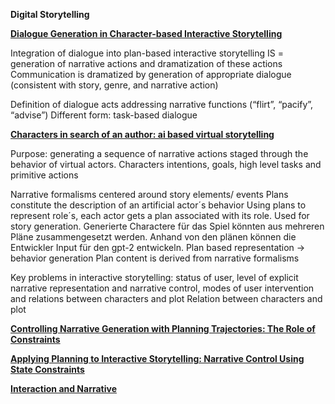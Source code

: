 **Digital Storytelling**

[**Dialogue Generation in Character-based Interactive Storytelling**](https://www.aaai.org/Papers/AIIDE/2005/AIIDE05-004.pdf)

Integration of dialogue into plan-based interactive storytelling
IS = generation of narrative actions and dramatization of these actions
Communication is dramatized by generation of appropriate dialogue (consistent with story, genre, and narrative action)

Definition of dialogue acts addressing narrative functions (“flirt”, “pacify”, “advise”)
Different form: task-based dialogue


[**Characters in search of an author: ai based virtual storytelling**](https://link.springer.com/chapter/10.1007/3-540-45420-9_16)

Purpose: generating a sequence of narrative actions staged through the behavior of virtual actors.
Characters intentions, goals, high level tasks and primitive actions

Narrative formalisms centered around story elements/ events
Plans constitute the description of an artificial actor´s behavior
Using plans to represent role´s, each actor gets a plan associated with its role. Used for story generation.
Generierte Charactere für das Spiel könnten aus mehreren Pläne zusammengesetzt werden. Anhand von den plänen können die Entwickler Input für den gpt-2 entwickeln.
Plan based representation -> behavior generation
Plan content is derived from narrative formalisms

Key problems in interactive storytelling: status of user, level of explicit narrative representation and narrative control, modes of user intervention and relations between characters and plot
Relation between characters and plot


[**Controlling Narrative Generation with Planning Trajectories: The Role of Constraints**](https://link.springer.com/chapter/10.1007/978-3-642-10643-9_28)


[**Applying Planning to Interactive Storytelling: Narrative Control Using State Constraints**](https://dl.acm.org/doi/pdf/10.1145/1869397.1869399)


[**Interaction and Narrative**](https://pdfs.semanticscholar.org/8c90/548baf2cdd2ce50bc1f7c70562c5fe14b514.pdf?_ga=2.53638440.1617314362.1588526301-734183276.1587564591)
